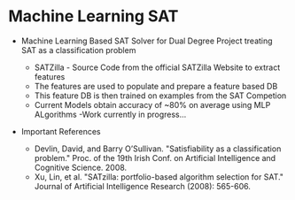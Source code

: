 Machine Learning SAT
====================

* Machine Learning Based SAT Solver for Dual Degree Project treating SAT as a classification problem
  - SATZilla - Source Code from the official SATZilla Website to extract features
  - The features are used to populate and prepare a feature based DB
  - This feature DB is then trained on examples from the SAT Competion
  - Current Models obtain accuracy of ~80% on average using MLP ALgorithms
  -Work currently in progress...

* Important References
  - Devlin, David, and Barry O’Sullivan. "Satisfiability as a classification problem." Proc. of the 19th Irish Conf. on Artificial Intelligence and Cognitive Science. 2008.
  - Xu, Lin, et al. "SATzilla: portfolio-based algorithm selection for SAT." Journal of Artificial Intelligence Research (2008): 565-606.
